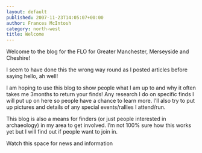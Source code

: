 ```yaml
---
layout: default
published: 2007-11-23T14:05:07+00:00
author: Frances McIntosh
category: north-west
title: Welcome
---
```


Welcome to the blog for the FLO for Greater Manchester, Merseyside and Cheshire!

I seem to have done this the wrong way round as I posted articles before saying hello, ah well!

I am hoping to use this blog to show people what I am up to and why it often takes me 3months to return your finds! Any research I do on specific finds I will put up on here so people have a chance to learn more. I’ll also try to put up pictures and details of any special events/rallies I attend/run.

This blog is also a means for finders (or just people interested in archaeology) in my area to get involved. I’m not 100% sure how this works yet but I will find out if people want to join in.

Watch this space for news and information
